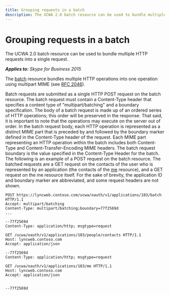 ```yaml
---
title: Grouping requests in a batch
description: The UCWA 2.0 batch resource can be used to bundle multiple HTTP requests into a single request.
---
```


# Grouping requests in a batch
The UCWA 2.0 batch resource can be used to bundle multiple HTTP requests into a single request.


 _**Applies to:** Skype for Business 2015_

The [batch](batch_ref.md) resource bundles multiple HTTP operations into one operation using multipart MIME (see [RFC 2046](https://www.ietf.org/rfc/rfc2046)). 

Batch requests are submitted as a single HTTP POST request on the batch resource. The batch request must contain a Content-Type header that specifies a content type of "multipart/batching" and a boundary specification.
The body of a batch request is made up of an ordered series of HTTP operations; this order will be preserved in the response. That said, it is important to note that the operations may execute on the server out of order. In the batch request body, each HTTP operation is represented as a distinct MIME part that is preceded by and followed by the boundary marker defined in the Content-Type header of the request. Each MIME part representing an HTTP operation within the batch includes both Content-Type and Content-Transfer-Encoding MIME headers. The batch request boundary is the value specified in the Content-Type Header for the batch.
The following is an example of a POST request on the batch resource. The batched requests are a GET request on the contacts of the user who is represented by an application (the contacts of the [me](me_ref.md) resource), and a GET request on the me resource itself.
For the sake of brevity, the application ID and boundary marker are abbreviated, and some request headers are not shown.



```
POST https://lyncweb.contoso.com/ucwa/oauth/v1/applications/103/batch HTTP/1.1
Accept: multipart/batching
Content-Type: multipart/batching;boundary=77f2569d
...

--77f2569d
Content-Type: application/http; msgtype=request

GET /ucwa/oauth/v1/applications/103/people/contacts HTTP/1.1
Host: lyncweb.contoso.com
Accept: application/json

--77f2569d
Content-Type: application/http; msgtype=request

GET /ucwa/oauth/v1/applications/103/me HTTP/1.1
Host: lyncweb.contoso.com
Accept: application/json


--77f2569d

```

